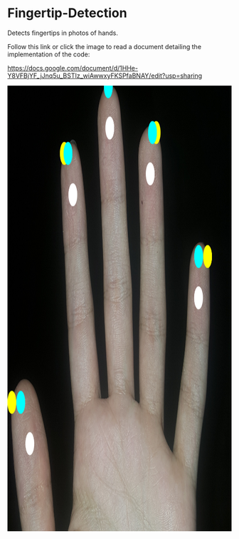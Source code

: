 # Fingertip-Detection
Detects fingertips in photos of hands.

Follow this link or click the image to read a document detailing the implementation of the code:
 
https://docs.google.com/document/d/1HHe-Y8VFBjYF_jJnq5u_BSTIz_wiAwwxyFKSPfaBNAY/edit?usp=sharing


<p align="center">
 <a href="https://docs.google.com/document/d/1HHe-Y8VFBjYF_jJnq5u_BSTIz_wiAwwxyFKSPfaBNAY/edit?usp=sharing">
  <img width="1200" height="1000" src="p_hand_hull_1.jpg">
  </a>
</p>

